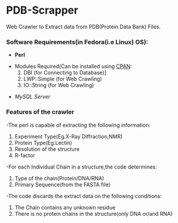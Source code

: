 # PDB-Scrapper
Web Crawler to Extract data from PDB(Protein Data Bank) Files.

### Software Requirements(in Fedora(i.e Linux) OS):
- **Perl**
 * Modules Required(Can be installed using [CPAN](https://www.cpan.org/):
   1. DBI (for Connecting to Database)]
   2. LWP::Simple (for Web Crawling)
   3. IO::String (for Web Crawling)

- *MySQL Server*


### Features of the crawler

-The perl is capable of extracting the following information:
1. Experiment Type(Eg.X-Ray Diffraction,NMR)
2. Protein Type(Eg.Lectin)
3. Resolution of the structure
4. R-factor

-For each Individual Chain in a structure,the code determines:
1. Type of the chain(Protein/DNA/RNA)
2. Primary Sequence(from the FASTA file)

-The code discards the extract data on the following conditions:

1. The Chain contains any unknown residue
2. There is no protein chains in the structure(only DNA or/and RNA)



